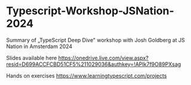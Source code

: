# Typescript-Workshop-JSNation-2024
Summary of „TypeScript Deep Dive" workshop with Josh Goldberg at JS Nation in Amsterdam 2024

Slides available here 
https://onedrive.live.com/view.aspx?resid=D699ACCFCBD51CF5%211029036&authkey=!APIk7f9O89PXsag

Hands on exercises 
https://www.learningtypescript.com/projects
